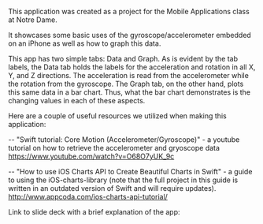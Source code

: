 This application was created as a project for the Mobile Applications class at Notre Dame.

It showcases some basic uses of the gyroscope/accelerometer embedded on an iPhone as well as how to graph this data.

This app has two simple tabs: Data and Graph.
As is evident by the tab labels, the Data tab holds the labels for the acceleration and rotation in all X, Y, and Z directions. The acceleration is read from the accelerometer while the rotation from the gyroscope. The Graph tab, on the other hand, plots this same data in a bar chart. Thus, what the bar chart demonstrates is the changing values in each of these aspects.

Here are a couple of useful resources we utilized when making this application:

-- "Swift tutorial: Core Motion (Accelerometer/Gyroscope)" - a youtube tutorial on how to retrieve the accelerometer and gryoscope data
https://www.youtube.com/watch?v=O68O7yUK_9c

-- "How to use iOS Charts API to Create Beautiful Charts in Swift" - a guide to using the iOS-charts-library (note that the full project in this guide is written in an outdated version of Swift and will require updates).
http://www.appcoda.com/ios-charts-api-tutorial/

Link to slide deck with a brief explanation of the app:

